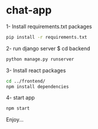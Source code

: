 # chat-app


1- Install requirements.txt packages
```bash
pip install -r requirements.txt
```
2- run django server
$ cd backend
```bash
python manage.py runserver
```

3- Install react packages
```bash
cd ../frontend/
npm install dependencies
```

4- start app
```bash
npm start
```

Enjoy...

